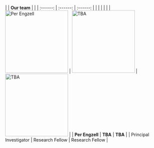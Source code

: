 
| | **Our team** | |
| :------: | :------: | :------: | |
| | | |
| <img src="https://perengzell.com/portrait.jpg" alt="Per Engzell" width="200"/> | <img src="/mamo/images/avatar-default.png" alt="TBA" width="200"/> | <img src="/mamo/images/avatar-default.png" alt="TBA" width="200"/> | 
| **Per Engzell** | **TBA** | **TBA** |
| Principal Investigator | Research Fellow | Research Fellow |
